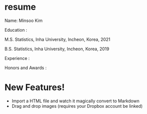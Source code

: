 # resume
Name: Minsoo Kim

Education :

M.S. Statistics, Inha University, Incheon, Korea, 2021

B.S. Statistics, Inha University, Incheon, Korea, 2019

Experience :


Honors and Awards :


# New Features!

  - Import a HTML file and watch it magically convert to Markdown
  - Drag and drop images (requires your Dropbox account be linked)
